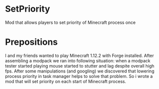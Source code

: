 # SetPriority
Mod that allows players to set priority of Minecraft process once

# Prepositions
I and my friends wanted to play Minecraft 1.12.2 with Forge installed. After assembling a modpack we ran into following situation: when a modpack tester started playing mouse started to stutter and lag despite overall high fps. After some manipulations (and googling) we discovered that lowering process priority in task manager helps to solve that problem. So i wrote a mod that will set priority on each start of Minecraft process.
